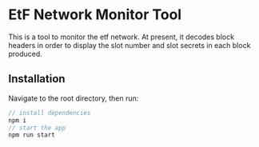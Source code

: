 # EtF Network Monitor Tool

This is a tool to monitor the etf network. At present, it decodes block headers in order to display the slot number and slot secrets in each block produced.

## Installation

Navigate to the root directory, then run:

``` javascript
// install dependencies
npm i
// start the app
npm run start
```
